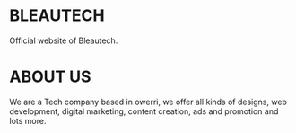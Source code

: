 # BLEAUTECH
Official website of Bleautech.

# ABOUT US
We are a Tech company based in owerri, we offer all kinds of designs, web development, digital marketing, content creation, ads and promotion and lots more.
